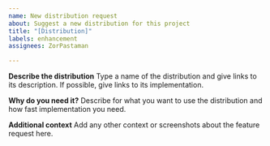 ```yaml
---
name: New distribution request
about: Suggest a new distribution for this project
title: "[Distribution]"
labels: enhancement
assignees: ZorPastaman

---
```


**Describe the distribution**
Type a name of the distribution and give links to its description. If possible, give links to its implementation.

**Why do you need it?**
Describe for what you want to use the distribution and how fast implementation you need.

**Additional context**
Add any other context or screenshots about the feature request here.
